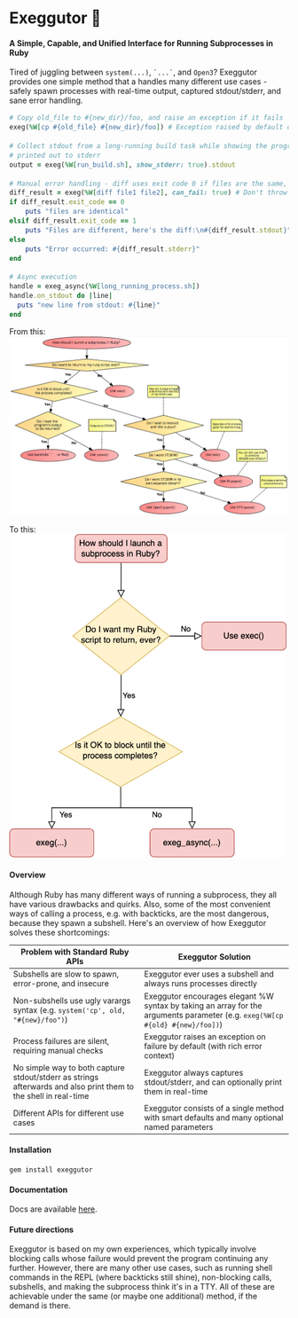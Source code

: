 # Exeggutor 🌴

#### A Simple, Capable, and Unified Interface for Running Subprocesses in Ruby

Tired of juggling between `system(...)`, `` `...` ``, and `Open3`? Exeggutor provides one simple method that a handles many different use cases - safely spawn processes with real-time output, captured stdout/stderr, and sane error handling.

```ruby
# Copy old_file to #{new_dir}/foo, and raise an exception if it fails
exeg(%W[cp #{old_file} #{new_dir}/foo]) # Exception raised by default on failure

# Collect stdout from a long-running build task while showing the progress updates as they're
# printed out to stderr
output = exeg(%W[run_build.sh], show_stderr: true).stdout

# Manual error handling - diff uses exit code 0 if files are the same, 1 if files are different, and >1 if an error occurred
diff_result = exeg(%W[diff file1 file2], can_fail: true) # Don't throw an exception, let the developer handle it
if diff_result.exit_code == 0
    puts "files are identical"
elsif diff_result.exit_code == 1
    puts "Files are different, here's the diff:\n#{diff_result.stdout}"
else
    puts "Error occurred: #{diff_result.stderr}"
end

# Async execution
handle = exeg_async(%W[long_running_process.sh])
handle.on_stdout do |line|
  puts "new line from stdout: #{line}"
end
```

From this:
<img src="./misc/left.png" alt="GitHub Logo">

To this:
<img src="./misc/right.png" alt="GitHub Logo" width="500">

#### Overview

Although Ruby has many different ways of running a subprocess, they all have various drawbacks and quirks. Also, some of the most convenient ways of calling a process, e.g. with backticks, are the most dangerous, because they spawn a subshell. Here's an overview of how Exeggutor solves these shortcomings:

|Problem with Standard Ruby APIs|Exeggutor Solution|
|-|-|
|Subshells are slow to spawn, error-prone, and insecure | Exeggutor ever uses a subshell and always runs processes directly|
|Non-subshells use ugly varargs syntax (e.g. `system('cp', old, "#{new}/foo")`)        |Exeggutor encourages elegant %W syntax by taking an array for the arguments parameter (e.g. `exeg(%W[cp #{old} #{new}/foo])`)|
|Process failures are silent, requiring manual checks|Exeggutor raises an exception on failure by default (with rich error context)|
|No simple way to both capture stdout/stderr as strings afterwards and also print them to the shell in real-time |Exeggutor always captures stdout/stderr, and can optionally print them in real-time|
|Different APIs for different use cases|Exeggutor consists of a single method with smart defaults and many optional named parameters|

#### Installation

```
gem install exeggutor
```

#### Documentation

Docs are available [here](https://www.rubydoc.info/gems/exeggutor/Exeggutor#exeg-class_method).

#### Future directions

Exeggutor is based on my own experiences, which typically involve blocking calls whose failure would prevent the program continuing any further. However, there are many other use cases, such as running shell commands in the REPL (where backticks still shine), non-blocking calls, subshells, and making the subprocess think it's in a TTY. All of these are achievable under the same (or maybe one additional) method, if the demand is there.
